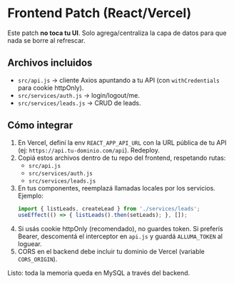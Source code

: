 # Frontend Patch (React/Vercel)

Este patch **no toca tu UI**. Solo agrega/centraliza la capa de datos para que nada se borre al refrescar.

## Archivos incluidos
- `src/api.js` → cliente Axios apuntando a tu API (con `withCredentials` para cookie httpOnly).
- `src/services/auth.js` → login/logout/me.
- `src/services/leads.js` → CRUD de leads.

## Cómo integrar
1) En Vercel, definí la env `REACT_APP_API_URL` con la URL pública de tu API (ej: `https://api.tu-dominio.com/api`). Redeploy.
2) Copiá estos archivos dentro de tu repo del frontend, respetando rutas:
   - `src/api.js`
   - `src/services/auth.js`
   - `src/services/leads.js`
3) En tus componentes, reemplazá llamadas locales por los servicios. Ejemplo:
   ```js
   import { listLeads, createLead } from './services/leads';
   useEffect(() => { listLeads().then(setLeads); }, []);
   ```
4) Si usás cookie httpOnly (recomendado), no guardes token. Si preferís Bearer, descomentá el interceptor en `api.js` y guardá `ALLUMA_TOKEN` al loguear.
5) CORS en el backend debe incluir tu dominio de Vercel (variable `CORS_ORIGIN`).

Listo: toda la memoria queda en MySQL a través del backend.
